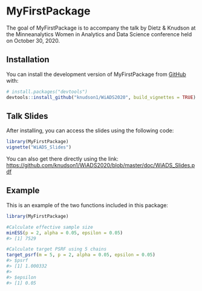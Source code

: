 
<!-- README.md is generated from README.Rmd. Please edit that file -->

# MyFirstPackage

The goal of MyFirstPackage is to accompany the talk by Dietz & Knudson
at the Minneanalytics Women in Analytics and Data Science conference
held on October 30, 2020.

## Installation

You can install the development version of MyFirstPackage from
[GitHub](https://github.com/) with:

``` r
# install.packages("devtools")
devtools::install_github("knudson1/WiADS2020", build_vignettes = TRUE)
```

## Talk Slides

After installing, you can access the slides using the following code:

``` r
library(MyFirstPackage)
vignette("WiADS_Slides")
```

You can also get there directly using the link:
<https://github.com/knudson1/WiADS2020/blob/master/doc/WiADS_Slides.pdf>

## Example

This is an example of the two functions included in this package:

``` r
library(MyFirstPackage)

#Calculate effective sample size
minESS(p = 2, alpha = 0.05, epsilon = 0.05)
#> [1] 7529

#Calculate target PSRF using 5 chains
target_psrf(m = 5, p = 2, alpha = 0.05, epsilon = 0.05)
#> $psrf
#> [1] 1.000332
#> 
#> $epsilon
#> [1] 0.05
```
